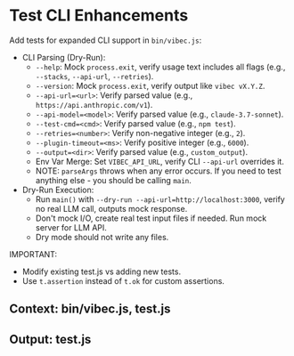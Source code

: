 # Test CLI Enhancements

Add tests for expanded CLI support in `bin/vibec.js`:
  - CLI Parsing (Dry-Run):
    - `--help`: Mock `process.exit`, verify usage text includes all flags (e.g., `--stacks`, `--api-url`, `--retries`).
    - `--version`: Mock `process.exit`, verify output like `vibec vX.Y.Z`.
    - `--api-url=<url>`: Verify parsed value (e.g., `https://api.anthropic.com/v1`).
    - `--api-model=<model>`: Verify parsed value (e.g., `claude-3.7-sonnet`).
    - `--test-cmd=<cmd>`: Verify parsed value (e.g., `npm test`).
    - `--retries=<number>`: Verify non-negative integer (e.g., `2`).
    - `--plugin-timeout=<ms>`: Verify positive integer (e.g., `6000`).
    - `--output=<dir>`: Verify parsed value (e.g., `custom_output`).
    - Env Var Merge: Set `VIBEC_API_URL`, verify CLI `--api-url` overrides it.
    - NOTE: `parseArgs` throws when any error occurs. If you need to test anything else - you should be calling `main`.
  - Dry-Run Execution:
    - Run `main()` with `--dry-run --api-url=http://localhost:3000`, verify no real LLM call, outputs mock response.
    - Don't mock I/O, create real test input files if needed. Run mock server for LLM API.
    - Dry mode should not write any files.

IMPORTANT:
  - Modify existing test.js vs adding new tests.
  - Use `t.assertion` instead of `t.ok` for custom assertions.

## Context: bin/vibec.js, test.js
## Output: test.js
